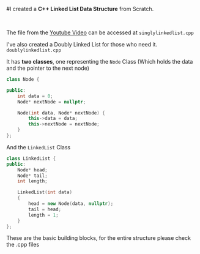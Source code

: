#I created a **C++ Linked List Data Structure** from Scratch.

<br>

The file from the [Youtube Video](https://youtu.be/QTb4xGdfC48) can be accessed at `singlylinkedlist.cpp`

I've also created a Doubly Linked List for those who need it. `doublylinkedlist.cpp`

It has **two classes**, one representing the `Node` Class (Which holds the data and the pointer to the next node)

```cpp
class Node {

public:
	int data = 0;
	Node* nextNode = nullptr;

	Node(int data, Node* nextNode) {
		this->data = data;
		this->nextNode = nextNode;
	}
};
```

And the `LinkedList` Class

```cpp
class LinkedList {
public:
	Node* head;
	Node* tail;
	int length;

	LinkedList(int data)
	{
		head = new Node(data, nullptr);
		tail = head;
		length = 1;
	}
};
```

These are the basic building blocks, for the entire structure please check the .cpp files
